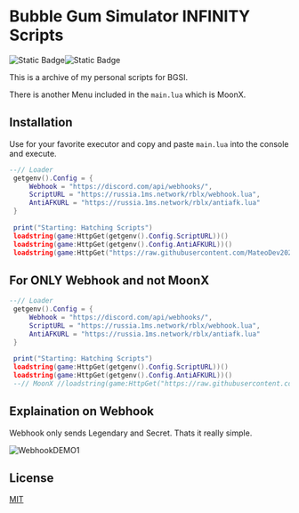 # Bubble Gum Simulator INFINITY Scripts
![Static Badge](https://img.shields.io/badge/AWP_BUILD-VALID-green)![Static Badge](https://img.shields.io/badge/VEGAX_BUILD-VALID-green)

This is a archive of my personal scripts for BGSI.

There is another Menu included in the `main.lua` which is MoonX.

## Installation

Use for your favorite executor and copy and paste `main.lua` into the console and execute.

```lua
--// Loader
 getgenv().Config = {
     Webhook = "https://discord.com/api/webhooks/",
     ScriptURL = "https://russia.1ms.network/rblx/webhook.lua",
     AntiAFKURL = "https://russia.1ms.network/rblx/antiafk.lua"
 }
 
 print("Starting: Hatching Scripts")
 loadstring(game:HttpGet(getgenv().Config.ScriptURL))()
 loadstring(game:HttpGet(getgenv().Config.AntiAFKURL))()
 loadstring(game:HttpGet("https://raw.githubusercontent.com/MateoDev2024/MoonX/main/Loader.lua"))()
```

## For ONLY Webhook and not MoonX

```lua
--// Loader
 getgenv().Config = {
     Webhook = "https://discord.com/api/webhooks/",
     ScriptURL = "https://russia.1ms.network/rblx/webhook.lua",
     AntiAFKURL = "https://russia.1ms.network/rblx/antiafk.lua"
 }
 
 print("Starting: Hatching Scripts")
 loadstring(game:HttpGet(getgenv().Config.ScriptURL))()
 loadstring(game:HttpGet(getgenv().Config.AntiAFKURL))()
 --// MoonX //loadstring(game:HttpGet("https://raw.githubusercontent.com/MateoDev2024/MoonX/main/Loader.lua"))()
```

## Explaination on Webhook
Webhook only sends Legendary and Secret. Thats it really simple.

![WebhookDEMO1](https://img.aliensbald.com/u/mVaVL8.png)


## License

[MIT](https://choosealicense.com/licenses/mit/)
